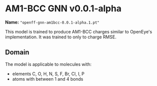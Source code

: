 # AM1-BCC GNN v0.0.1-alpha

**Name:** `"openff-gnn-am1bcc-0.0.1-alpha.1.pt"`

This model is trained to produce AM1-BCC charges similar to OpenEye's implementation.
It was trained to only to charge RMSE.

## Domain

The model is applicable to molecules with:

- elements C, O, H, N, S, F, Br, Cl, I, P
- atoms with between 1 and 4 bonds
